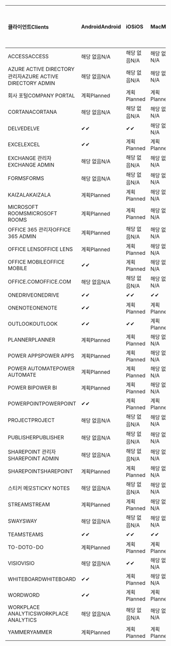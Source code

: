 <!-- This file is generated automatically. Changes made to this file will be overwritten.-->
|<span data-ttu-id="f3559-101">클라이언트</span><span class="sxs-lookup"><span data-stu-id="f3559-101">Clients</span></span>|<span data-ttu-id="f3559-102">Android</span><span class="sxs-lookup"><span data-stu-id="f3559-102">Android</span></span>|<span data-ttu-id="f3559-103">iOS</span><span class="sxs-lookup"><span data-stu-id="f3559-103">iOS</span></span>|<span data-ttu-id="f3559-104">Mac</span><span class="sxs-lookup"><span data-stu-id="f3559-104">Mac</span></span>|<span data-ttu-id="f3559-105">Windows 10</span><span class="sxs-lookup"><span data-stu-id="f3559-105">Windows 10</span></span><br><span data-ttu-id="f3559-106">데스크톱</span><span class="sxs-lookup"><span data-stu-id="f3559-106">Desktop</span></span>|<span data-ttu-id="f3559-107">Windows 10</span><span class="sxs-lookup"><span data-stu-id="f3559-107">Windows 10</span></span><br><span data-ttu-id="f3559-108">최신 앱</span><span class="sxs-lookup"><span data-stu-id="f3559-108">Modern Apps</span></span>|
|:-|:-|:-|:-|:-|:-|
|<span data-ttu-id="f3559-109">ACCESS</span><span class="sxs-lookup"><span data-stu-id="f3559-109">ACCESS</span></span>|<span data-ttu-id="f3559-110">해당 없음</span><span class="sxs-lookup"><span data-stu-id="f3559-110">N/A</span></span>|<span data-ttu-id="f3559-111">해당 없음</span><span class="sxs-lookup"><span data-stu-id="f3559-111">N/A</span></span>|<span data-ttu-id="f3559-112">해당 없음</span><span class="sxs-lookup"><span data-stu-id="f3559-112">N/A</span></span>|<span data-ttu-id="f3559-113">계획</span><span class="sxs-lookup"><span data-stu-id="f3559-113">Planned</span></span>|<span data-ttu-id="f3559-114">해당 없음</span><span class="sxs-lookup"><span data-stu-id="f3559-114">N/A</span></span>|
|<span data-ttu-id="f3559-115">AZURE ACTIVE DIRECTORY 관리자</span><span class="sxs-lookup"><span data-stu-id="f3559-115">AZURE ACTIVE DIRECTORY ADMIN</span></span>|<span data-ttu-id="f3559-116">해당 없음</span><span class="sxs-lookup"><span data-stu-id="f3559-116">N/A</span></span>|<span data-ttu-id="f3559-117">해당 없음</span><span class="sxs-lookup"><span data-stu-id="f3559-117">N/A</span></span>|<span data-ttu-id="f3559-118">해당 없음</span><span class="sxs-lookup"><span data-stu-id="f3559-118">N/A</span></span>|<span data-ttu-id="f3559-119">계획</span><span class="sxs-lookup"><span data-stu-id="f3559-119">Planned</span></span>|<span data-ttu-id="f3559-120">해당 없음</span><span class="sxs-lookup"><span data-stu-id="f3559-120">N/A</span></span>|
|<span data-ttu-id="f3559-121">회사 포털</span><span class="sxs-lookup"><span data-stu-id="f3559-121">COMPANY PORTAL</span></span>|<span data-ttu-id="f3559-122">계획</span><span class="sxs-lookup"><span data-stu-id="f3559-122">Planned</span></span>|<span data-ttu-id="f3559-123">계획</span><span class="sxs-lookup"><span data-stu-id="f3559-123">Planned</span></span>|<span data-ttu-id="f3559-124">계획</span><span class="sxs-lookup"><span data-stu-id="f3559-124">Planned</span></span>|<span data-ttu-id="f3559-125">해당 없음</span><span class="sxs-lookup"><span data-stu-id="f3559-125">N/A</span></span>|<span data-ttu-id="f3559-126">계획</span><span class="sxs-lookup"><span data-stu-id="f3559-126">Planned</span></span>|
|<span data-ttu-id="f3559-127">CORTANA</span><span class="sxs-lookup"><span data-stu-id="f3559-127">CORTANA</span></span>|<span data-ttu-id="f3559-128">해당 없음</span><span class="sxs-lookup"><span data-stu-id="f3559-128">N/A</span></span>|<span data-ttu-id="f3559-129">해당 없음</span><span class="sxs-lookup"><span data-stu-id="f3559-129">N/A</span></span>|<span data-ttu-id="f3559-130">해당 없음</span><span class="sxs-lookup"><span data-stu-id="f3559-130">N/A</span></span>|<span data-ttu-id="f3559-131">해당 없음</span><span class="sxs-lookup"><span data-stu-id="f3559-131">N/A</span></span>|<span data-ttu-id="f3559-132">계획</span><span class="sxs-lookup"><span data-stu-id="f3559-132">Planned</span></span>|
|<span data-ttu-id="f3559-133">DELVE</span><span class="sxs-lookup"><span data-stu-id="f3559-133">DELVE</span></span>|<span data-ttu-id="f3559-134">✔</span><span class="sxs-lookup"><span data-stu-id="f3559-134">✔</span></span>|<span data-ttu-id="f3559-135">✔</span><span class="sxs-lookup"><span data-stu-id="f3559-135">✔</span></span>|<span data-ttu-id="f3559-136">해당 없음</span><span class="sxs-lookup"><span data-stu-id="f3559-136">N/A</span></span>|<span data-ttu-id="f3559-137">해당 없음</span><span class="sxs-lookup"><span data-stu-id="f3559-137">N/A</span></span>|<span data-ttu-id="f3559-138">해당 없음</span><span class="sxs-lookup"><span data-stu-id="f3559-138">N/A</span></span>|
|<span data-ttu-id="f3559-139">EXCEL</span><span class="sxs-lookup"><span data-stu-id="f3559-139">EXCEL</span></span>|<span data-ttu-id="f3559-140">✔</span><span class="sxs-lookup"><span data-stu-id="f3559-140">✔</span></span>|<span data-ttu-id="f3559-141">계획</span><span class="sxs-lookup"><span data-stu-id="f3559-141">Planned</span></span>|<span data-ttu-id="f3559-142">계획</span><span class="sxs-lookup"><span data-stu-id="f3559-142">Planned</span></span>|<span data-ttu-id="f3559-143">계획</span><span class="sxs-lookup"><span data-stu-id="f3559-143">Planned</span></span>|<span data-ttu-id="f3559-144">해당 없음</span><span class="sxs-lookup"><span data-stu-id="f3559-144">N/A</span></span>|
|<span data-ttu-id="f3559-145">EXCHANGE 관리자</span><span class="sxs-lookup"><span data-stu-id="f3559-145">EXCHANGE ADMIN</span></span>|<span data-ttu-id="f3559-146">해당 없음</span><span class="sxs-lookup"><span data-stu-id="f3559-146">N/A</span></span>|<span data-ttu-id="f3559-147">해당 없음</span><span class="sxs-lookup"><span data-stu-id="f3559-147">N/A</span></span>|<span data-ttu-id="f3559-148">해당 없음</span><span class="sxs-lookup"><span data-stu-id="f3559-148">N/A</span></span>|<span data-ttu-id="f3559-149">✔</span><span class="sxs-lookup"><span data-stu-id="f3559-149">✔</span></span>|<span data-ttu-id="f3559-150">해당 없음</span><span class="sxs-lookup"><span data-stu-id="f3559-150">N/A</span></span>|
|<span data-ttu-id="f3559-151">FORMS</span><span class="sxs-lookup"><span data-stu-id="f3559-151">FORMS</span></span>|<span data-ttu-id="f3559-152">해당 없음</span><span class="sxs-lookup"><span data-stu-id="f3559-152">N/A</span></span>|<span data-ttu-id="f3559-153">해당 없음</span><span class="sxs-lookup"><span data-stu-id="f3559-153">N/A</span></span>|<span data-ttu-id="f3559-154">해당 없음</span><span class="sxs-lookup"><span data-stu-id="f3559-154">N/A</span></span>|<span data-ttu-id="f3559-155">해당 없음</span><span class="sxs-lookup"><span data-stu-id="f3559-155">N/A</span></span>|<span data-ttu-id="f3559-156">해당 없음</span><span class="sxs-lookup"><span data-stu-id="f3559-156">N/A</span></span>|
|<span data-ttu-id="f3559-157">KAIZALA</span><span class="sxs-lookup"><span data-stu-id="f3559-157">KAIZALA</span></span>|<span data-ttu-id="f3559-158">계획</span><span class="sxs-lookup"><span data-stu-id="f3559-158">Planned</span></span>|<span data-ttu-id="f3559-159">계획</span><span class="sxs-lookup"><span data-stu-id="f3559-159">Planned</span></span>|<span data-ttu-id="f3559-160">해당 없음</span><span class="sxs-lookup"><span data-stu-id="f3559-160">N/A</span></span>|<span data-ttu-id="f3559-161">해당 없음</span><span class="sxs-lookup"><span data-stu-id="f3559-161">N/A</span></span>|<span data-ttu-id="f3559-162">해당 없음</span><span class="sxs-lookup"><span data-stu-id="f3559-162">N/A</span></span>|
|<span data-ttu-id="f3559-163">MICROSOFT ROOMS</span><span class="sxs-lookup"><span data-stu-id="f3559-163">MICROSOFT ROOMS</span></span>|<span data-ttu-id="f3559-164">계획</span><span class="sxs-lookup"><span data-stu-id="f3559-164">Planned</span></span>|<span data-ttu-id="f3559-165">계획</span><span class="sxs-lookup"><span data-stu-id="f3559-165">Planned</span></span>|<span data-ttu-id="f3559-166">해당 없음</span><span class="sxs-lookup"><span data-stu-id="f3559-166">N/A</span></span>|<span data-ttu-id="f3559-167">해당 없음</span><span class="sxs-lookup"><span data-stu-id="f3559-167">N/A</span></span>|<span data-ttu-id="f3559-168">해당 없음</span><span class="sxs-lookup"><span data-stu-id="f3559-168">N/A</span></span>|
|<span data-ttu-id="f3559-169">OFFICE 365 관리자</span><span class="sxs-lookup"><span data-stu-id="f3559-169">OFFICE 365 ADMIN</span></span>|<span data-ttu-id="f3559-170">계획</span><span class="sxs-lookup"><span data-stu-id="f3559-170">Planned</span></span>|<span data-ttu-id="f3559-171">해당 없음</span><span class="sxs-lookup"><span data-stu-id="f3559-171">N/A</span></span>|<span data-ttu-id="f3559-172">해당 없음</span><span class="sxs-lookup"><span data-stu-id="f3559-172">N/A</span></span>|<span data-ttu-id="f3559-173">해당 없음</span><span class="sxs-lookup"><span data-stu-id="f3559-173">N/A</span></span>|<span data-ttu-id="f3559-174">해당 없음</span><span class="sxs-lookup"><span data-stu-id="f3559-174">N/A</span></span>|
|<span data-ttu-id="f3559-175">OFFICE LENS</span><span class="sxs-lookup"><span data-stu-id="f3559-175">OFFICE LENS</span></span>|<span data-ttu-id="f3559-176">계획</span><span class="sxs-lookup"><span data-stu-id="f3559-176">Planned</span></span>|<span data-ttu-id="f3559-177">계획</span><span class="sxs-lookup"><span data-stu-id="f3559-177">Planned</span></span>|<span data-ttu-id="f3559-178">해당 없음</span><span class="sxs-lookup"><span data-stu-id="f3559-178">N/A</span></span>|<span data-ttu-id="f3559-179">해당 없음</span><span class="sxs-lookup"><span data-stu-id="f3559-179">N/A</span></span>|<span data-ttu-id="f3559-180">해당 없음</span><span class="sxs-lookup"><span data-stu-id="f3559-180">N/A</span></span>|
|<span data-ttu-id="f3559-181">OFFICE MOBILE</span><span class="sxs-lookup"><span data-stu-id="f3559-181">OFFICE MOBILE</span></span>|<span data-ttu-id="f3559-182">✔</span><span class="sxs-lookup"><span data-stu-id="f3559-182">✔</span></span>|<span data-ttu-id="f3559-183">계획</span><span class="sxs-lookup"><span data-stu-id="f3559-183">Planned</span></span>|<span data-ttu-id="f3559-184">해당 없음</span><span class="sxs-lookup"><span data-stu-id="f3559-184">N/A</span></span>|<span data-ttu-id="f3559-185">해당 없음</span><span class="sxs-lookup"><span data-stu-id="f3559-185">N/A</span></span>|<span data-ttu-id="f3559-186">해당 없음</span><span class="sxs-lookup"><span data-stu-id="f3559-186">N/A</span></span>|
|<span data-ttu-id="f3559-187">OFFICE.COM</span><span class="sxs-lookup"><span data-stu-id="f3559-187">OFFICE.COM</span></span>|<span data-ttu-id="f3559-188">해당 없음</span><span class="sxs-lookup"><span data-stu-id="f3559-188">N/A</span></span>|<span data-ttu-id="f3559-189">해당 없음</span><span class="sxs-lookup"><span data-stu-id="f3559-189">N/A</span></span>|<span data-ttu-id="f3559-190">해당 없음</span><span class="sxs-lookup"><span data-stu-id="f3559-190">N/A</span></span>|<span data-ttu-id="f3559-191">해당 없음</span><span class="sxs-lookup"><span data-stu-id="f3559-191">N/A</span></span>|<span data-ttu-id="f3559-192">계획</span><span class="sxs-lookup"><span data-stu-id="f3559-192">Planned</span></span>|
|<span data-ttu-id="f3559-193">ONEDRIVE</span><span class="sxs-lookup"><span data-stu-id="f3559-193">ONEDRIVE</span></span>|<span data-ttu-id="f3559-194">✔</span><span class="sxs-lookup"><span data-stu-id="f3559-194">✔</span></span>|<span data-ttu-id="f3559-195">✔</span><span class="sxs-lookup"><span data-stu-id="f3559-195">✔</span></span>|<span data-ttu-id="f3559-196">✔</span><span class="sxs-lookup"><span data-stu-id="f3559-196">✔</span></span>|<span data-ttu-id="f3559-197">✔</span><span class="sxs-lookup"><span data-stu-id="f3559-197">✔</span></span>|<span data-ttu-id="f3559-198">계획</span><span class="sxs-lookup"><span data-stu-id="f3559-198">Planned</span></span>|
|<span data-ttu-id="f3559-199">ONENOTE</span><span class="sxs-lookup"><span data-stu-id="f3559-199">ONENOTE</span></span>|<span data-ttu-id="f3559-200">✔</span><span class="sxs-lookup"><span data-stu-id="f3559-200">✔</span></span>|<span data-ttu-id="f3559-201">계획</span><span class="sxs-lookup"><span data-stu-id="f3559-201">Planned</span></span>|<span data-ttu-id="f3559-202">계획</span><span class="sxs-lookup"><span data-stu-id="f3559-202">Planned</span></span>|<span data-ttu-id="f3559-203">계획</span><span class="sxs-lookup"><span data-stu-id="f3559-203">Planned</span></span>|<span data-ttu-id="f3559-204">계획</span><span class="sxs-lookup"><span data-stu-id="f3559-204">Planned</span></span>|
|<span data-ttu-id="f3559-205">OUTLOOK</span><span class="sxs-lookup"><span data-stu-id="f3559-205">OUTLOOK</span></span>|<span data-ttu-id="f3559-206">✔</span><span class="sxs-lookup"><span data-stu-id="f3559-206">✔</span></span>|<span data-ttu-id="f3559-207">✔</span><span class="sxs-lookup"><span data-stu-id="f3559-207">✔</span></span>|<span data-ttu-id="f3559-208">계획</span><span class="sxs-lookup"><span data-stu-id="f3559-208">Planned</span></span>|<span data-ttu-id="f3559-209">계획</span><span class="sxs-lookup"><span data-stu-id="f3559-209">Planned</span></span>|<span data-ttu-id="f3559-210">계획</span><span class="sxs-lookup"><span data-stu-id="f3559-210">Planned</span></span>|
|<span data-ttu-id="f3559-211">PLANNER</span><span class="sxs-lookup"><span data-stu-id="f3559-211">PLANNER</span></span>|<span data-ttu-id="f3559-212">계획</span><span class="sxs-lookup"><span data-stu-id="f3559-212">Planned</span></span>|<span data-ttu-id="f3559-213">계획</span><span class="sxs-lookup"><span data-stu-id="f3559-213">Planned</span></span>|<span data-ttu-id="f3559-214">해당 없음</span><span class="sxs-lookup"><span data-stu-id="f3559-214">N/A</span></span>|<span data-ttu-id="f3559-215">해당 없음</span><span class="sxs-lookup"><span data-stu-id="f3559-215">N/A</span></span>|<span data-ttu-id="f3559-216">해당 없음</span><span class="sxs-lookup"><span data-stu-id="f3559-216">N/A</span></span>|
|<span data-ttu-id="f3559-217">POWER APPS</span><span class="sxs-lookup"><span data-stu-id="f3559-217">POWER APPS</span></span>|<span data-ttu-id="f3559-218">계획</span><span class="sxs-lookup"><span data-stu-id="f3559-218">Planned</span></span>|<span data-ttu-id="f3559-219">계획</span><span class="sxs-lookup"><span data-stu-id="f3559-219">Planned</span></span>|<span data-ttu-id="f3559-220">해당 없음</span><span class="sxs-lookup"><span data-stu-id="f3559-220">N/A</span></span>|<span data-ttu-id="f3559-221">해당 없음</span><span class="sxs-lookup"><span data-stu-id="f3559-221">N/A</span></span>|<span data-ttu-id="f3559-222">계획</span><span class="sxs-lookup"><span data-stu-id="f3559-222">Planned</span></span>|
|<span data-ttu-id="f3559-223">POWER AUTOMATE</span><span class="sxs-lookup"><span data-stu-id="f3559-223">POWER AUTOMATE</span></span>|<span data-ttu-id="f3559-224">계획</span><span class="sxs-lookup"><span data-stu-id="f3559-224">Planned</span></span>|<span data-ttu-id="f3559-225">계획</span><span class="sxs-lookup"><span data-stu-id="f3559-225">Planned</span></span>|<span data-ttu-id="f3559-226">해당 없음</span><span class="sxs-lookup"><span data-stu-id="f3559-226">N/A</span></span>|<span data-ttu-id="f3559-227">해당 없음</span><span class="sxs-lookup"><span data-stu-id="f3559-227">N/A</span></span>|<span data-ttu-id="f3559-228">해당 없음</span><span class="sxs-lookup"><span data-stu-id="f3559-228">N/A</span></span>|
|<span data-ttu-id="f3559-229">POWER BI</span><span class="sxs-lookup"><span data-stu-id="f3559-229">POWER BI</span></span>|<span data-ttu-id="f3559-230">계획</span><span class="sxs-lookup"><span data-stu-id="f3559-230">Planned</span></span>|<span data-ttu-id="f3559-231">계획</span><span class="sxs-lookup"><span data-stu-id="f3559-231">Planned</span></span>|<span data-ttu-id="f3559-232">해당 없음</span><span class="sxs-lookup"><span data-stu-id="f3559-232">N/A</span></span>|<span data-ttu-id="f3559-233">계획</span><span class="sxs-lookup"><span data-stu-id="f3559-233">Planned</span></span>|<span data-ttu-id="f3559-234">계획</span><span class="sxs-lookup"><span data-stu-id="f3559-234">Planned</span></span>|
|<span data-ttu-id="f3559-235">POWERPOINT</span><span class="sxs-lookup"><span data-stu-id="f3559-235">POWERPOINT</span></span>|<span data-ttu-id="f3559-236">✔</span><span class="sxs-lookup"><span data-stu-id="f3559-236">✔</span></span>|<span data-ttu-id="f3559-237">계획</span><span class="sxs-lookup"><span data-stu-id="f3559-237">Planned</span></span>|<span data-ttu-id="f3559-238">계획</span><span class="sxs-lookup"><span data-stu-id="f3559-238">Planned</span></span>|<span data-ttu-id="f3559-239">계획</span><span class="sxs-lookup"><span data-stu-id="f3559-239">Planned</span></span>|<span data-ttu-id="f3559-240">해당 없음</span><span class="sxs-lookup"><span data-stu-id="f3559-240">N/A</span></span>|
|<span data-ttu-id="f3559-241">PROJECT</span><span class="sxs-lookup"><span data-stu-id="f3559-241">PROJECT</span></span>|<span data-ttu-id="f3559-242">해당 없음</span><span class="sxs-lookup"><span data-stu-id="f3559-242">N/A</span></span>|<span data-ttu-id="f3559-243">해당 없음</span><span class="sxs-lookup"><span data-stu-id="f3559-243">N/A</span></span>|<span data-ttu-id="f3559-244">해당 없음</span><span class="sxs-lookup"><span data-stu-id="f3559-244">N/A</span></span>|<span data-ttu-id="f3559-245">계획</span><span class="sxs-lookup"><span data-stu-id="f3559-245">Planned</span></span>|<span data-ttu-id="f3559-246">해당 없음</span><span class="sxs-lookup"><span data-stu-id="f3559-246">N/A</span></span>|
|<span data-ttu-id="f3559-247">PUBLISHER</span><span class="sxs-lookup"><span data-stu-id="f3559-247">PUBLISHER</span></span>|<span data-ttu-id="f3559-248">해당 없음</span><span class="sxs-lookup"><span data-stu-id="f3559-248">N/A</span></span>|<span data-ttu-id="f3559-249">해당 없음</span><span class="sxs-lookup"><span data-stu-id="f3559-249">N/A</span></span>|<span data-ttu-id="f3559-250">해당 없음</span><span class="sxs-lookup"><span data-stu-id="f3559-250">N/A</span></span>|<span data-ttu-id="f3559-251">✔</span><span class="sxs-lookup"><span data-stu-id="f3559-251">✔</span></span>|<span data-ttu-id="f3559-252">해당 없음</span><span class="sxs-lookup"><span data-stu-id="f3559-252">N/A</span></span>|
|<span data-ttu-id="f3559-253">SHAREPOINT 관리자</span><span class="sxs-lookup"><span data-stu-id="f3559-253">SHAREPOINT ADMIN</span></span>|<span data-ttu-id="f3559-254">해당 없음</span><span class="sxs-lookup"><span data-stu-id="f3559-254">N/A</span></span>|<span data-ttu-id="f3559-255">해당 없음</span><span class="sxs-lookup"><span data-stu-id="f3559-255">N/A</span></span>|<span data-ttu-id="f3559-256">해당 없음</span><span class="sxs-lookup"><span data-stu-id="f3559-256">N/A</span></span>|<span data-ttu-id="f3559-257">계획</span><span class="sxs-lookup"><span data-stu-id="f3559-257">Planned</span></span>|<span data-ttu-id="f3559-258">해당 없음</span><span class="sxs-lookup"><span data-stu-id="f3559-258">N/A</span></span>|
|<span data-ttu-id="f3559-259">SHAREPOINT</span><span class="sxs-lookup"><span data-stu-id="f3559-259">SHAREPOINT</span></span>|<span data-ttu-id="f3559-260">계획</span><span class="sxs-lookup"><span data-stu-id="f3559-260">Planned</span></span>|<span data-ttu-id="f3559-261">계획</span><span class="sxs-lookup"><span data-stu-id="f3559-261">Planned</span></span>|<span data-ttu-id="f3559-262">해당 없음</span><span class="sxs-lookup"><span data-stu-id="f3559-262">N/A</span></span>|<span data-ttu-id="f3559-263">해당 없음</span><span class="sxs-lookup"><span data-stu-id="f3559-263">N/A</span></span>|<span data-ttu-id="f3559-264">해당 없음</span><span class="sxs-lookup"><span data-stu-id="f3559-264">N/A</span></span>|
|<span data-ttu-id="f3559-265">스티커 메모</span><span class="sxs-lookup"><span data-stu-id="f3559-265">STICKY NOTES</span></span>|<span data-ttu-id="f3559-266">해당 없음</span><span class="sxs-lookup"><span data-stu-id="f3559-266">N/A</span></span>|<span data-ttu-id="f3559-267">해당 없음</span><span class="sxs-lookup"><span data-stu-id="f3559-267">N/A</span></span>|<span data-ttu-id="f3559-268">해당 없음</span><span class="sxs-lookup"><span data-stu-id="f3559-268">N/A</span></span>|<span data-ttu-id="f3559-269">해당 없음</span><span class="sxs-lookup"><span data-stu-id="f3559-269">N/A</span></span>|<span data-ttu-id="f3559-270">계획</span><span class="sxs-lookup"><span data-stu-id="f3559-270">Planned</span></span>|
|<span data-ttu-id="f3559-271">STREAM</span><span class="sxs-lookup"><span data-stu-id="f3559-271">STREAM</span></span>|<span data-ttu-id="f3559-272">계획</span><span class="sxs-lookup"><span data-stu-id="f3559-272">Planned</span></span>|<span data-ttu-id="f3559-273">계획</span><span class="sxs-lookup"><span data-stu-id="f3559-273">Planned</span></span>|<span data-ttu-id="f3559-274">해당 없음</span><span class="sxs-lookup"><span data-stu-id="f3559-274">N/A</span></span>|<span data-ttu-id="f3559-275">해당 없음</span><span class="sxs-lookup"><span data-stu-id="f3559-275">N/A</span></span>|<span data-ttu-id="f3559-276">해당 없음</span><span class="sxs-lookup"><span data-stu-id="f3559-276">N/A</span></span>|
|<span data-ttu-id="f3559-277">SWAY</span><span class="sxs-lookup"><span data-stu-id="f3559-277">SWAY</span></span>|<span data-ttu-id="f3559-278">해당 없음</span><span class="sxs-lookup"><span data-stu-id="f3559-278">N/A</span></span>|<span data-ttu-id="f3559-279">해당 없음</span><span class="sxs-lookup"><span data-stu-id="f3559-279">N/A</span></span>|<span data-ttu-id="f3559-280">해당 없음</span><span class="sxs-lookup"><span data-stu-id="f3559-280">N/A</span></span>|<span data-ttu-id="f3559-281">해당 없음</span><span class="sxs-lookup"><span data-stu-id="f3559-281">N/A</span></span>|<span data-ttu-id="f3559-282">계획</span><span class="sxs-lookup"><span data-stu-id="f3559-282">Planned</span></span>|
|<span data-ttu-id="f3559-283">TEAMS</span><span class="sxs-lookup"><span data-stu-id="f3559-283">TEAMS</span></span>|<span data-ttu-id="f3559-284">✔</span><span class="sxs-lookup"><span data-stu-id="f3559-284">✔</span></span>|<span data-ttu-id="f3559-285">✔</span><span class="sxs-lookup"><span data-stu-id="f3559-285">✔</span></span>|<span data-ttu-id="f3559-286">✔</span><span class="sxs-lookup"><span data-stu-id="f3559-286">✔</span></span>|<span data-ttu-id="f3559-287">✔</span><span class="sxs-lookup"><span data-stu-id="f3559-287">✔</span></span>|<span data-ttu-id="f3559-288">해당 없음</span><span class="sxs-lookup"><span data-stu-id="f3559-288">N/A</span></span>|
|<span data-ttu-id="f3559-289">TO-DO</span><span class="sxs-lookup"><span data-stu-id="f3559-289">TO-DO</span></span>|<span data-ttu-id="f3559-290">계획</span><span class="sxs-lookup"><span data-stu-id="f3559-290">Planned</span></span>|<span data-ttu-id="f3559-291">계획</span><span class="sxs-lookup"><span data-stu-id="f3559-291">Planned</span></span>|<span data-ttu-id="f3559-292">계획</span><span class="sxs-lookup"><span data-stu-id="f3559-292">Planned</span></span>|<span data-ttu-id="f3559-293">해당 없음</span><span class="sxs-lookup"><span data-stu-id="f3559-293">N/A</span></span>|<span data-ttu-id="f3559-294">계획</span><span class="sxs-lookup"><span data-stu-id="f3559-294">Planned</span></span>|
|<span data-ttu-id="f3559-295">VISIO</span><span class="sxs-lookup"><span data-stu-id="f3559-295">VISIO</span></span>|<span data-ttu-id="f3559-296">해당 없음</span><span class="sxs-lookup"><span data-stu-id="f3559-296">N/A</span></span>|<span data-ttu-id="f3559-297">✔</span><span class="sxs-lookup"><span data-stu-id="f3559-297">✔</span></span>|<span data-ttu-id="f3559-298">해당 없음</span><span class="sxs-lookup"><span data-stu-id="f3559-298">N/A</span></span>|<span data-ttu-id="f3559-299">계획</span><span class="sxs-lookup"><span data-stu-id="f3559-299">Planned</span></span>|<span data-ttu-id="f3559-300">해당 없음</span><span class="sxs-lookup"><span data-stu-id="f3559-300">N/A</span></span>|
|<span data-ttu-id="f3559-301">WHITEBOARD</span><span class="sxs-lookup"><span data-stu-id="f3559-301">WHITEBOARD</span></span>|<span data-ttu-id="f3559-302">✔</span><span class="sxs-lookup"><span data-stu-id="f3559-302">✔</span></span>|<span data-ttu-id="f3559-303">계획</span><span class="sxs-lookup"><span data-stu-id="f3559-303">Planned</span></span>|<span data-ttu-id="f3559-304">해당 없음</span><span class="sxs-lookup"><span data-stu-id="f3559-304">N/A</span></span>|<span data-ttu-id="f3559-305">해당 없음</span><span class="sxs-lookup"><span data-stu-id="f3559-305">N/A</span></span>|<span data-ttu-id="f3559-306">계획</span><span class="sxs-lookup"><span data-stu-id="f3559-306">Planned</span></span>|
|<span data-ttu-id="f3559-307">WORD</span><span class="sxs-lookup"><span data-stu-id="f3559-307">WORD</span></span>|<span data-ttu-id="f3559-308">✔</span><span class="sxs-lookup"><span data-stu-id="f3559-308">✔</span></span>|<span data-ttu-id="f3559-309">계획</span><span class="sxs-lookup"><span data-stu-id="f3559-309">Planned</span></span>|<span data-ttu-id="f3559-310">계획</span><span class="sxs-lookup"><span data-stu-id="f3559-310">Planned</span></span>|<span data-ttu-id="f3559-311">계획</span><span class="sxs-lookup"><span data-stu-id="f3559-311">Planned</span></span>|<span data-ttu-id="f3559-312">해당 없음</span><span class="sxs-lookup"><span data-stu-id="f3559-312">N/A</span></span>|
|<span data-ttu-id="f3559-313">WORKPLACE ANALYTICS</span><span class="sxs-lookup"><span data-stu-id="f3559-313">WORKPLACE ANALYTICS</span></span>|<span data-ttu-id="f3559-314">해당 없음</span><span class="sxs-lookup"><span data-stu-id="f3559-314">N/A</span></span>|<span data-ttu-id="f3559-315">해당 없음</span><span class="sxs-lookup"><span data-stu-id="f3559-315">N/A</span></span>|<span data-ttu-id="f3559-316">해당 없음</span><span class="sxs-lookup"><span data-stu-id="f3559-316">N/A</span></span>|<span data-ttu-id="f3559-317">해당 없음</span><span class="sxs-lookup"><span data-stu-id="f3559-317">N/A</span></span>|<span data-ttu-id="f3559-318">해당 없음</span><span class="sxs-lookup"><span data-stu-id="f3559-318">N/A</span></span>|
|<span data-ttu-id="f3559-319">YAMMER</span><span class="sxs-lookup"><span data-stu-id="f3559-319">YAMMER</span></span>|<span data-ttu-id="f3559-320">계획</span><span class="sxs-lookup"><span data-stu-id="f3559-320">Planned</span></span>|<span data-ttu-id="f3559-321">계획</span><span class="sxs-lookup"><span data-stu-id="f3559-321">Planned</span></span>|<span data-ttu-id="f3559-322">계획</span><span class="sxs-lookup"><span data-stu-id="f3559-322">Planned</span></span>|<span data-ttu-id="f3559-323">계획</span><span class="sxs-lookup"><span data-stu-id="f3559-323">Planned</span></span>|<span data-ttu-id="f3559-324">해당 없음</span><span class="sxs-lookup"><span data-stu-id="f3559-324">N/A</span></span>|
